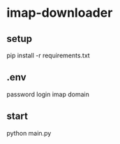 # imap-downloader
## setup
pip install -r requirements.txt

## .env
password
login
imap domain

## start
python main.py
